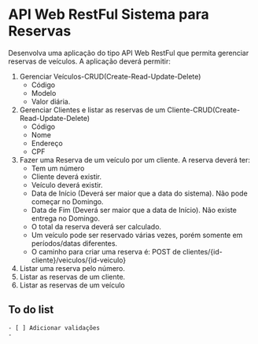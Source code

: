 # API Web RestFul Sistema para Reservas
Desenvolva uma aplicação do tipo API Web RestFul que permita gerenciar reservas de veículos. A aplicação deverá permitir:

1. Gerenciar Veículos-CRUD(Create-Read-Update-Delete)
    * Código
    * Modelo
    * Valor diária.
1. Gerenciar Clientes e listar as reservas de um Cliente-CRUD(Create-Read-Update-Delete)
    * Código
    * Nome
    * Endereço
    * CPF
1. Fazer uma Reserva de um veículo por um cliente. A reserva deverá ter:
    * Tem um número
    * Cliente deverá existir.
    * Veículo deverá existir.
    * Data de Início (Deverá ser maior que a data do sistema). Não pode começar no Domingo.
    * Data de Fim (Deverá ser maior que a data de Início). Não existe entrega no Domingo.
    * O total da reserva deverá ser calculado.
    * Um veículo pode ser reservado várias vezes, porém somente em períodos/datas diferentes.
    * O caminho para criar uma reserva é: POST de clientes/{id-cliente}/veiculos/{id-veiculo}
1. Listar uma reserva pelo número.
1. Listar as reservas de um cliente.
1. Listar as reservas de um veículo


## To do list
    - [ ] Adicionar validações
    - 


